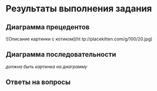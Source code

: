 # Результаты выполнения задания

## Диаграмма прецедентов

![Описание картинки с котиком](ht tp://placekitten.com/g/100/20.jpg)

## Диаграмма последовательности

_должна быть картинка на диаграмму_

## Ответы на вопросы

